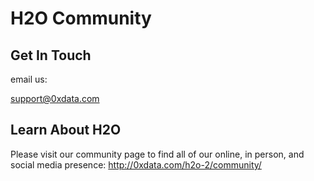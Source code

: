 # H2O Community

## Get In Touch
email us:

support@0xdata.com


## Learn About H2O

Please visit our community page to find all of our online, in person, and social media presence:  http://0xdata.com/h2o-2/community/



